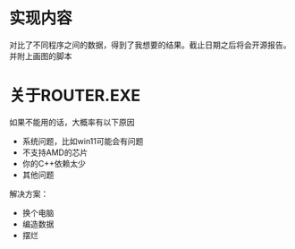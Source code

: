 # 实现内容
对比了不同程序之间的数据，得到了我想要的结果。截止日期之后将会开源报告。并附上画图的脚本

# 关于ROUTER.EXE
如果不能用的话，大概率有以下原因
- 系统问题，比如win11可能会有问题
- 不支持AMD的芯片
- 你的C++依赖太少
- 其他问题

解决方案：
- 换个电脑
- 编造数据
- 摆烂